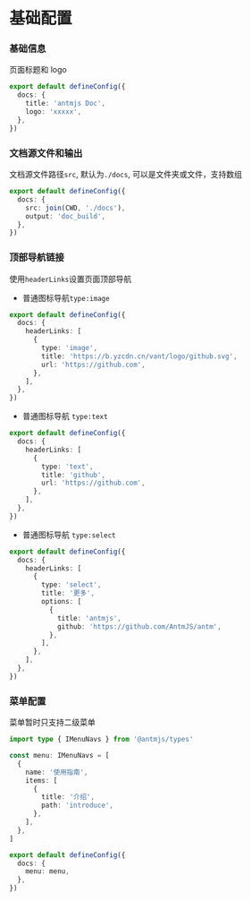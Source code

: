 # 基础配置

### 基础信息

页面标题和 logo

```ts
export default defineConfig({
  docs: {
    title: 'antmjs Doc',
    logo: 'xxxxx',
  },
})
```

### 文档源文件和输出

文档源文件路径`src`, 默认为`./docs`, 可以是文件夹或文件，支持数组

```ts
export default defineConfig({
  docs: {
    src: join(CWD, './docs'),
    output: 'doc_build',
  },
})
```

### 顶部导航链接

使用`headerLinks`设置页面顶部导航

- 普通图标导航`type:image`

```ts
export default defineConfig({
  docs: {
    headerLinks: [
      {
        type: 'image',
        title: 'https://b.yzcdn.cn/vant/logo/github.svg',
        url: 'https://github.com',
      },
    ],
  },
})
```

- 普通图标导航 `type:text`

```ts
export default defineConfig({
  docs: {
    headerLinks: [
      {
        type: 'text',
        title: 'github',
        url: 'https://github.com',
      },
    ],
  },
})
```

- 普通图标导航 `type:select`

```ts
export default defineConfig({
  docs: {
    headerLinks: [
      {
        type: 'select',
        title: '更多',
        options: [
          {
            title: 'antmjs',
            github: 'https://github.com/AntmJS/antm',
          },
        ],
      },
    ],
  },
})
```

### 菜单配置

菜单暂时只支持二级菜单

```ts
import type { IMenuNavs } from '@antmjs/types'

const menu: IMenuNavs = [
  {
    name: '使用指南',
    items: [
      {
        title: '介绍',
        path: 'introduce',
      },
    ],
  },
]

export default defineConfig({
  docs: {
    menu: menu,
  },
})
```
